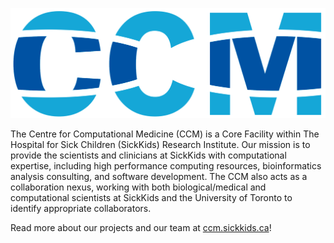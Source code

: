 ![The Centre for Computational Medicine (CCM)](/profile/logo.png)

The Centre for Computational Medicine (CCM) is a Core Facility within The Hospital for Sick Children (SickKids) Research Institute. Our mission is to provide the scientists and clinicians at SickKids with computational expertise, including high performance computing resources, bioinformatics analysis consulting, and software development. The CCM also acts as a collaboration nexus, working with both biological/medical and computational scientists at SickKids and the University of Toronto to identify appropriate collaborators.

Read more about our projects and our team at [ccm.sickkids.ca](https://ccm.sickkids.ca)!





